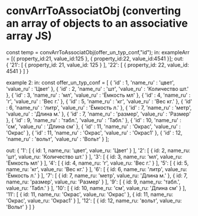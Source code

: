 # convArrToAssociatObj  (converting an array of objects to an associative array JS)

const temp = convArrToAssociatObj(offer_un_typ_conf,"id");
in:
exampleArr = [{
    property_id:21,
    value_id:125
    }, {
    property_id:22,
    value_id:4541
    }];
out:    
{
  '21': [ { property_id: 21, value_id: 125 } ],
  '22': [ { property_id: 22, value_id: 4541 } ]
}

example 2:
in:
    const offer_un_typ_conf = [
        {
           'id' : 1,
           'name_ru' : 'цвет',
           'value_ru' : 'Цвет'
       },
       {
           'id' : 2,
           'name_ru' : 'шт',
           'value_ru' : 'Количество шт.'
       },
       {
           'id' : 3,
           'name_ru' : 'мл',
           'value_ru' : 'Ёмкость мл'
       },
       {
           'id' : 4,
           'name_ru' : 'г',
           'value_ru' : 'Вес г.'
       },
       {
           'id' : 5,
           'name_ru' : 'кг',
           'value_ru' : 'Вес кг.'
       },
       {
           'id' : 6,
           'name_ru' : 'литр',
           'value_ru' : 'Ёмкость л.'
       },
       {
           'id' : 7,
           'name_ru' : 'метр',
           'value_ru' : 'Длина м.'
       },
       {
           'id' : 7,
           'name_ru' : 'размер',
           'value_ru' : 'Размер'
       },
       {
           'id' : 9,
           'name_ru' : 'табл.',
           'value_ru' : 'Табл.'
       },
       {
           'id' : 10,
           'name_ru' : 'см',
           'value_ru' : 'Длина см'
       },
       {
           'id' : 11,
           'name_ru' : 'Окрас',
           'value_ru' : 'Окрас'
       },
       {
        'id' : 11,
        'name_ru' : 'Окрас',
        'value_ru' : 'Окрас1'
        },
       {
           'id' : 12,
           'name_ru' : 'вольт',
           'value_ru' : 'Вольт'
       }
   ];

out:
{
  '1': [ { id: 1, name_ru: 'цвет', value_ru: 'Цвет' } ],
  '2': [ { id: 2, name_ru: 'шт', value_ru: 'Количество шт.' } ],
  '3': [ { id: 3, name_ru: 'мл', value_ru: 'Ёмкость мл' } ],
  '4': [ { id: 4, name_ru: 'г', value_ru: 'Вес г.' } ],
  '5': [ { id: 5, name_ru: 'кг', value_ru: 'Вес кг.' } ],
  '6': [ { id: 6, name_ru: 'литр', value_ru: 'Ёмкость л.' } ],
  '7': [
    { id: 7, name_ru: 'метр', value_ru: 'Длина м.' },
    { id: 7, name_ru: 'размер', value_ru: 'Размер' }
  ],
  '9': [ { id: 9, name_ru: 'табл.', value_ru: 'Табл.' } ],
  '10': [ { id: 10, name_ru: 'см', value_ru: 'Длина см' } ],
  '11': [
    { id: 11, name_ru: 'Окрас', value_ru: 'Окрас' },
    { id: 11, name_ru: 'Окрас', value_ru: 'Окрас1' }
  ],
  '12': [ { id: 12, name_ru: 'вольт', value_ru: 'Вольт' } ]
}
